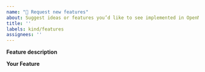 ```yaml
---
name: "🤔 Request new features"
about: Suggest ideas or features you’d like to see implemented in OpenManus.
title: ''
labels: kind/features
assignees: ''
---
```


**Feature description**
<!-- Provide a clear and concise description of the proposed feature -->

**Your Feature**
<!-- Explain your idea or implementation process. Optionally, include a Pull Request URL. -->
<!-- Ensure accompanying docs/tests/examples are provided for review. -->
